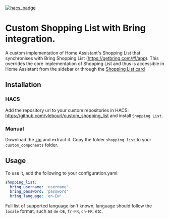 [![hacs_badge](https://img.shields.io/badge/HACS-Custom-orange.svg)](https://github.com/custom-components/hacs)
# Custom Shopping List with Bring integration.

A custom implementation of Home Assistant's Shopping List that synchronises with Bring Shopping List (https://getbring.com/#!/app). This overrides the core implementation of Shopping List and thus is accessible in Home Assistant from the sidebar or through the [Shopping List card](https://www.home-assistant.io/lovelace/shopping-list/)

## Installation

### HACS

Add the repository url to your custom repositories in HACS: https://github.com/vlebourl/custom_shopping_list
and install `Shopping List`.

### Manual

Download the [zip](https://github.com/vlebourl/custom_shopping_list/archive/main.zip) and extract it. Copy the folder `shopping_list` to your `custom_components` folder.

## Usage

To use it, add the following to your configuration.yaml:

```yaml
shopping_list:
  bring_username: 'username'
  bring_password: 'password'
  bring_language: 'en-EN'
```

Full list of supported language isn't known, language should follow the `locale` format, such as `de-DE`, `fr-FR`, `ch-FR`, etc.
